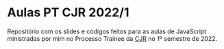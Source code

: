 # Aulas PT CJR 2022/1

Repositório com os slides e códigos feitos para as aulas de JavaScript ministradas por mim no Processo Trainee da [CJR](https://cjr.org.br) no 1º semestre de 2022.
